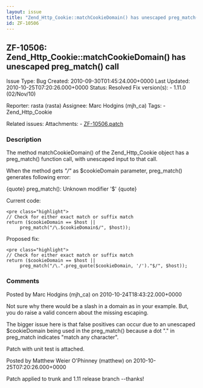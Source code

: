 ```yaml
---
layout: issue
title: "Zend_Http_Cookie::matchCookieDomain() has unescaped preg_match() call"
id: ZF-10506
---
```


ZF-10506: Zend\_Http\_Cookie::matchCookieDomain() has unescaped preg\_match() call
----------------------------------------------------------------------------------

 Issue Type: Bug Created: 2010-09-30T01:45:24.000+0000 Last Updated: 2010-10-25T07:20:26.000+0000 Status: Resolved Fix version(s): - 1.11.0 (02/Nov/10)
 
 Reporter:  rasta (rasta)  Assignee:  Marc Hodgins (mjh\_ca)  Tags: - Zend\_Http\_Cookie
 
 Related issues: 
 Attachments: - [ZF-10506.patch](/issues/secure/attachment/13383/ZF-10506.patch)
 
### Description

The method matchCookieDomain() of the Zend\_Http\_Cookie object has a preg\_match() function call, with unescaped input to that call.

When the method gets _"/"_ as $cookieDomain parameter, preg\_match() generates following error:

{quote} preg\_match(): Unknown modifier '$' {quote}

Current code:

 
    <pre class="highlight">
    // Check for either exact match or suffix match
    return ($cookieDomain == $host ||
         preg_match("/\.$cookieDomain$/", $host));


Proposed fix:

 
    <pre class="highlight">
    // Check for either exact match or suffix match
    return ($cookieDomain == $host ||
         preg_match("/\.".preg_quote($cookieDomain, '/')."$/", $host));


 

 

### Comments

Posted by Marc Hodgins (mjh\_ca) on 2010-10-24T18:43:22.000+0000

Not sure why there would be a slash in a domain as in your example. But, you do raise a valid concern about the missing escaping.

The bigger issue here is that false positives can occur due to an unescaped $cookieDomain being used in the preg\_match() because a dot "." in preg\_match indicates "match any character".

Patch with unit test is attached.

 

 

Posted by Matthew Weier O'Phinney (matthew) on 2010-10-25T07:20:26.000+0000

Patch applied to trunk and 1.11 release branch --thanks!

 

 